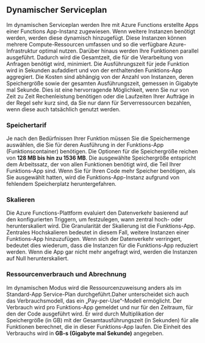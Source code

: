 ## Dynamischer Serviceplan

Im dynamischen Serviceplan werden Ihre mit Azure Functions erstellte Apps einer Functions App-Instanz zugewiesen. Wenn weitere Instanzen benötigt werden, werden diese dynamisch hinzugefügt. Diese Instanzen können mehrere Compute-Ressourcen umfassen und so die verfügbare Azure-Infrastruktur optimal nutzen. Darüber hinaus werden Ihre Funktionen parallel ausgeführt. Dadurch wird die Gesamtzeit, die für die Verarbeitung von Anfragen benötigt wird, minimiert. Die Ausführungszeit für jede Funktion wird in Sekunden aufaddiert und von der enthaltenden Funktions-App aggregiert. Die Kosten sind abhängig von der Anzahl von Instanzen, deren Speichergröße sowie der gesamten Ausführungszeit, gemessen in Gigabyte mal Sekunde. Dies ist eine hervorragende Möglichkeit, wenn Sie nur von Zeit zu Zeit Rechenleistung benötigen oder die Laufzeiten Ihrer Aufträge in der Regel sehr kurz sind, da Sie nur dann für Serverressourcen bezahlen, wenn diese auch tatsächlich genutzt werden.

### Speichertarif

Je nach den Bedürfnissen Ihrer Funktion müssen Sie die Speichermenge auswählen, die Sie für deren Ausführung in der Funktions-App (Funktionscontainer) benötigen. Die Optionen für die Speichergröße reichen von **128 MB bis hin zu 1536 MB**. Die ausgewählte Speichergröße entspricht dem Arbeitssatz, der von allen Funktionen benötigt wird, die Teil Ihrer Funktions-App sind. Wenn Sie für Ihren Code mehr Speicher benötigen, als Sie ausgewählt hatten, wird die Funktions-App-Instanz aufgrund von fehlendem Speicherplatz heruntergefahren.

### Skalieren

Die Azure Functions-Plattform evaluiert den Datenverkehr basierend auf den konfigurierten Triggern, um festzulegen, wann zentral hoch- oder herunterskaliert wird. Die Granularität der Skalierung ist die Funktions-App. Zentrales Hochskalieren bedeutet in diesem Fall, weitere Instanzen einer Funktions-App hinzuzufügen. Wenn sich der Datenverkehr verringert, bedeutet dies wiederum, dass die Instanzen für die Funktions-App reduziert werden. Wenn die App gar nicht mehr angefragt wird, werden die Instanzen auf Null herunterskaliert.

### Ressourcenverbrauch und Abrechnung

Im dynamischen Modus wird die Ressourcenzuweisung anders als im Standard-App Service-Plan durchgeführt.Daher unterscheidet sich auch das Verbrauchsmodell, das ein „Pay-per-Use“-Modell ermöglicht. Der Verbrauch wird pro Funktions-App gemeldet und nur für den Zeitraum, für den der Code ausgeführt wird. Er wird durch Multiplikation der Speichergröße (in GB) mit der Gesamtausführungszeit (in Sekunden) für alle Funktionen berechnet, die in dieser Funktions-App laufen. Die Einheit des Verbrauchs wird in **GB-s (Gigabyte mal Sekunde)** angegeben.

<!---HONumber=AcomDC_0406_2016-->